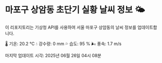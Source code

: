 
# 마포구 상암동 초단기 실황 날씨 정보 🌤️

이 리포지토리는 기상청 API를 사용하여 서울 마포구 상암동의 날씨 정보를 업데이트합니다. 

🌡️ 기온: 20.2 ℃
💧 강수량: 0 mm
💦 습도: 95 %
🌬️ 풍속: 1.7 m/s

마지막 업데이트 시각: 2025년 06월 26일 04시 08분    
